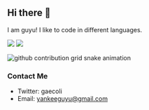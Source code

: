 ## Hi there 👋
I am guyu! I like to code in different languages.

![](https://github-readme-stats.vercel.app/api?username=gaecoli&show_icons=true&line_height=21&show_icons=true&theme=vue&hide_border=true)
![](https://github-readme-stats.vercel.app/api/top-langs/?username=gaecoli&show_icons=true&layout=compact&theme=vue&hide_border=true&hide=html,css)

![github contribution grid snake animation](https://raw.githubusercontent.com/gaecoli/gaecoli/output/github-contribution-grid-snake.svg)

### Contact Me
- Twitter: gaecoli
- Email: yankeeguyu@gmail.com
